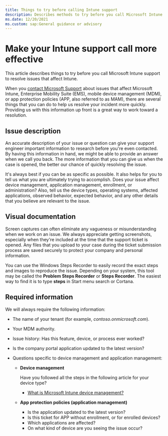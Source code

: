```yaml
---
title: Things to try before calling Intune support
description: Describes methods to try before you call Microsoft Intune support to resolve issues.
ms.date: 12/20/2021
ms.custom: sap:General guidance or advisory
---
```

# Make your Intune support call more effective

This article describes things to try before you call Microsoft Intune support to resolve issues that affect Intune.

When you [contact Microsoft Support](/mem/intune/fundamentals/get-support) about issues that affect Microsoft Intune, Enterprise Mobility Suite (EMS), mobile device management (MDM), or app protection policies (APP, also referred to as MAM), there are several things that you can do to help us resolve your incident more quickly. Providing us with this information up front is a great way to work toward a resolution.

## Issue description

An accurate description of your issue or question can give your support engineer important information to research before you're even contacted. By having this information in hand, we might be able to provide an answer when we call you back. The more information that you can give us when the case is opened, the better our chance of quickly resolving the issue.

It's always best if you can be as specific as possible. It also helps for you to tell us what you are ultimately trying to accomplish. Does your issue affect device management, application management, enrollment, or administration? Also, tell us the device types, operating systems, affected applications, observed behavior, expected behavior, and any other details that you believe are relevant to the issue.

## Visual documentation

Screen captures can often eliminate any vagueness or misunderstanding when we work on an issue. We always appreciate getting screenshots, especially when they're included at the time that the support ticket is opened. Any files that you upload to your case during the ticket submission process are saved securely to protect your company and personal information.

You can use the Windows Steps Recorder to easily record the exact steps and images to reproduce the issue. Depending on your system, this tool may be called the **Problem Steps Recorder** or **Steps Recorder**. The easiest way to find it is to type **steps** in Start menu search or Cortana.

## Required information

We will always require the following information:

- The name of your tenant (for example, *contoso.onmicrosoft.com*).
- Your MDM authority.
- Issue history: Has this feature, device, or process ever worked?
- Is the company portal application updated to the latest version?
- Questions specific to device management and application management:

  - **Device management**

    Have you followed all the steps in the following article for your device type?

    - [What is Microsoft Intune device management?](/mem/intune/remote-actions/device-management)

  - **App protection policies (application management)**

    - Is the application updated to the latest version?
    - Is this ticket for APP without enrollment, or for enrolled devices?
    - Which applications are affected?
    - On what kind of device are you seeing the issue occur?
